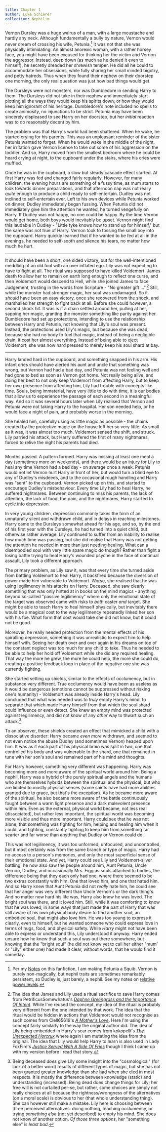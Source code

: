 ```yaml
---
title: Chapter 1
author: Luke Schierer
collection: Nephilim
---
```


Vernon Dursley was a huge walrus of a man, with a large moustache and hardly
any neck. Although fundamentally a bully by nature, Vernon would never dream of
crossing his wife, Petunia.[^210902-6] It was not that she was physically
intimidating. An almost anorexic woman, with a rather horsey face, you might
have been excused for thinking her the victim and Vernon the aggressor.
Instead, deep down (as much as he denied it even to himself), he secretly
dreaded her shrewish temper. He did all he could to accommodate her obsessions,
while fully sharing her small minded bigotry, and petty hatreds. Thus when
they found their nephew on their doorstep one morning, the only real question
was just how bad things would get.

The Dursleys were not monsters, nor was Dumbledore in sending Harry to them.
The Dursleys did not take in their nephew and immediately start plotting
all the ways they would keep his spirits down, or how they would keep him
ignorant of his heritage. Dumbledore's note included no spells to create
animosity, no injunctions to be strict. Petunia may have been sincerely
displeased to see Harry on her doorstep, but her _initial_ reaction was to
do reasonably decent by him.

The problem was that Harry's world had been shattered. When he woke, he
started crying for his parents. This was an unpleasant reminder of the sister
Petunia wanted to forget. When he would wake in the middle of the night,
her irritation gave Vernon license to take out some of his aggression on
the toddler. And so, Harry moved from the smallest bedroom where he could
be heard crying at night, to the cupboard under the stairs, where his cries
were muffled.

Once he was in the cupboard, a slow but steady cascade effect started.
At first Harry was fed and changed fairly regularly. However, for many
children, the evening hours are something of a fussy time, as mum starts
to look towards dinner preparations, and that afternoon nap was not really
_quite_ enough to produce a child ready to self-entertain. Dudley was not
inclined to self-entertain ever. Left to his own devices while Petunia
worked on dinner, Dudley immediately began fussing. When Petunia did not
immediately give him the attention he wanted, he turned vengefully on Harry.
If Dudley was not happy, no one could be happy. By the time Vernon would get
home, both boys would inevitably be upset. Vernon might find this laudable
in Dudley - "Little tyke knows how to stand up for himself," but the same was
not true of Harry. Vernon took to tossing the small boy into the cupboard.
Harry quickly learned that if he wanted to be fed at all in the evenings,
he needed to self-sooth and silence his tears, no matter how much he hurt.

---

It should have been a short, one sided victory, but for the well-intentioned
meddling of an old fool with an over inflated ego. Lily was not expecting
to have to fight at all. The ritual was supposed to have killed Voldemort.
James death to allow her to remain on earth long enough to reflect one
curse, and then Voldemort would descend to Hell, while she joined James
to face Judgement, trusting in the words from Scripture - "No greater
gift ...".[^201214-1] Still, while the monster had stronger magic, her
soul was undamaged. So it _should_ have been an easy victory, once she
recovered from the shock, and marshalled her strength to fight back at all.
Before she could however, a second shock hit. It was is if a chain settled
around her, pulling at her, sapping her magic, granting the monster something
like parity against her. Dumbledore had set up protections, intending to
use the relationship between Harry and Petunia, not knowing that Lily's soul
was present. Instead, the protections used Lily's magic, but because she
was dead, because she had no body to fuel that magic, instead of being a
negligible drain, it cost her almost everything. Instead of being able to
eject Voldemort, she was now hard pressed to merely keep his soul shard at bay.

---

Harry landed hard in the cupboard, and something snapped in his arm.
His infant cries should have alerted his aunt and uncle that something was
wrong, but Vernon had had a bad day, and Petunia was not feeling well and had
gone to bed as soon as Vernon got home. Not really being alive, and doing
her best to not only keep Voldemort from affecting Harry, but to keep _her
own_ presence from affecting him, Lily had trouble with concepts like time.
Souls, being immaterial, have very little to do with time, it is our bodies
that allow us to experience the passage of each second in a meaningful way.
And so it was several hours later when Lily realised that Vernon and Petunia
were not taking Harry to the hospital. Her son needed help, or he would
face a night of pain, and probably worse in the morning.

She healed him, carefully using as little magic as possible - the chains
created by the protective magic on the house left her so very little.
As small as it was, it was almost too much. Voldemort sensed the shift,
and struck. Lily parried his attack, but Harry suffered the first of many
nightmares, forced to relive the night his parents had died.

---

Months passed. A pattern formed. Harry was missing at least one meal a day
(sometimes more on weekends), and there would be an injury for Lily to heal
any time Vernon had a bad day - on average once a week. Petunia would not
let Vernon hurt Harry in front of her, but would turn a blind eye to any of
Dudley's misdeeds, and to the occasional rough handling and Harry was "sent"
to the cupboard. Vernon picked up on this, and started to encourage Dudley's
misbehaviour. Every time Lily had to heal Harry, he suffered nightmares.
Between continuing to miss his parents, the lack of attention, the lack of
food, the pain, and the nightmares, Harry started to cycle into depression.

In very young children, depression commonly takes the form of an unnaturally
silent and withdrawn child, and in delays in reaching milestones. Harry came
to the Dursleys somewhat ahead for his age, and so, by the end of his first
year with the Dursleys, he had turned into a quiet child, but otherwise rather
average. Lily continued to suffer from an inability to realise how much time
was passing, but she did realise that Harry was not getting the attention
he needed in more than just needing healing. What can a disembodied soul
with very little spare magic do though? Rather than fight a losing battle
trying to heal Harry's wounded psyche in the face of continual assault,
Lily took a different approach.

The primary problem, as Lily saw it, was that every time she turned aside
from battling Voldemort to heal Harry, it backfired because the diversion of
power made him vulnerable to Voldemort. Worse, she realised that he was using
legilimency in his attacks on Harry. Deceased, she saw clearly something that
was only hinted at in books on the mind magics - anything beyond so-called
"passive legilimency" where only the emotional state of the target was
observed came with risks to _both_ caster _and_ target. She might be able
to teach Harry to heal himself physically, but inevitably there would be a
magical cost to the way legilimency repeatedly linked her son with his foe.
What form that cost would take she did not know, but it could not be good.

Moreover, he really needed protection from the mental effects of his spiralling
depression, something it was unrealistic to expect him to help himself with.
Seeing her death over and over again in his dreams on top of the constant
neglect was too much for any child to take. Thus he needed to be able to
help her hold off Voldemort while she did any required healing. That way
the more he grew, the more he could help, the more she could do, creating a
positive feedback loop in place of the negative one she was currently fighting.

She started setting up shields, similar to the effects of occlumency, but
in substance very different. True occlumency would have been as useless as it
would be dangerous (emotions cannot be suppressed without risking one's
humanity) - Voldemort was already inside Harry's head. Lily concluded that what
was needed was to _truly_ empty Harry's mind, to separate that which made Harry
himself from that which the soul shard could influence or even detect. She knew
an empty mind was protected against legilimency, and did not know of any _other_
way to thwart such an attack.[^210917-1]

To an observer, these shields created an effect that mimicked a child with a
dissociative disorder: Harry became _even more_ withdrawn, and seemed to not
even notice the abuse Dudley (and sometimes Vernon) heaped upon him. It was as
if each part of his physical brain was split in two, one that controlled his
body and was vulnerable to the shard, one that remained in tune with her son's
soul and remained part of his mind and thoughts.

For Harry however, something very different was happening. Harry was
becoming more and more aware of the spiritual world around him. Being a
nephil, Harry was a hybrid of the purely spiritual angels and the humans
who are themselves hybrids between the spiritual and the physical, but who
are limited to mostly physical senses (some saints have had more abilities
granted due to grace, but that's the exception). As he became more aware of
the spiritual, he also became more aware of the battle continuously fought
between a warm light presence and a dark malevolent presence within him.
Even as the external, physical world became, not less real (dissociated),
but rather less important, the spiritual world was becoming more visible and
thus more important. Harry could see that he was not alone, that something
was fighting for him, helping and healing him when it could, and fighting,
constantly fighting to keep him from something far scarier and far worse
than anything that Dudley or Vernon could do.

This was not legilimency, it was too unformed, unfocused, and uncontrolled, but
it most certainly was from the same branch or type of magic. Harry had no
access to a person's memories, and only the most superficial sense of their
emotional state. And yet, Harry could see Lily and Voldemort-sliver battling;
he now also saw the people around him, Aunt Petunia, Uncle Vernon, Dudley, and
occasionally Mrs. Figg as souls attached to bodies, the difference being that
they each only had one, where there seemed to be two extras constantly with him.
One that loved him, and one that hated him. And so Harry knew that Aunt Petunia
did not _really_ hate him, he could see that her anger was very different than
Uncle Vernon's or the dark thing's. And no matter now hard his life was,
Harry also knew he was loved. The bright soul was there, and it loved him.
Still, while it was comforting to know that he was loved, in some ways that just
made the part of Harry that was still aware of his own physical body desire to
find another soul, an embodied soul, that might also love him. He was too young
to express it clearly, even to himself, but he wanted someone who could express
love in terms of hugs, food, and physical safety. While _Harry_ might not have
been able to express or understand this, Lily understood it anyway. Harry ended
unsure how he knew that such a soul was out there somewhere, but knowing that
the "bright soul" (he did not know yet to call her either "mum' or "Lily" either
one) had made it clear, without words, that he would find it someday.

[^210917-1]:
    Being deceased _does_ give Lily some insight into the
    "cosmological" (for lack of a better word) results of different types of
    magic, but she has not been granted greater knowledge than she had when she
    died in most respects. It is mostly the difference between knowledge
    (static) and understanding (increased). Being dead does change things for
    Lily; her free will is not curtailed per-se, but rather, some choices are
    simply not really choices at all because the rightness/wrongness of the
    alternatives (on a moral scale) is obvious to her (that whole understanding
    thing). She can however still make a mistake. Lily here is choosing
    between three perceived alternatives: doing nothing, teaching occlumency, or
    trying _something else_ (not yet described) to empty his mind. She does not
    know of another option. _Of those three options_, her "something else" is
    _least bad_.

[^201214-1]:
    The idea that James and Lily used a ritual sacrifice to save
    Harry comes from PetrificusSomewhatus's _[Daphne Greengrass and the Importance Of Intent](https://archiveofourown.org/works/23986264?view_full_work=true)_.
    While I've reused the concept, my idea of the ritual is probably very different
    from the one intended by that work. The idea that the ritual would be hidden
    in actions that Voldemort would not recognise as such comes from Clell65619's
    _[A Mother's Love](https://deluded-musings.fanficauthors.net/A_Mothers_Love/index/)_.
    Here I'm using the concept fairly similarly to the way
    the original author did. The idea of Lily being embedded
    in Harry's scar comes from kokopelli's _[The Unexpected Horcrux](https://kokopelli.fanficauthors.net/The_Unexpected_Horcrux/index/)_
    where again I am mutating the idea from the original. The idea that Lily
    would help Harry to learn is also used in Lady FoxFire's
    _[Justice Served With A Side Of Fries](https://www.fanfiction.net/s/6300111)_
    though I think I came up with my version before I read that story.

[^210902-6]:
    Per my [Notes] on this fanfiction, I am
    making Petunia a Squib. Vernon is purely non-magically, but nephil traits
    are sometimes remarkably persistent, so Dudley is, just barely, a nephil.
    See my notes on [relative power levels][rpl].

[rpl]: <../../Appendices/Relative Power Levels/>
[Notes]: <../../Appendices/Points of Divergence/>
